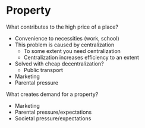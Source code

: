 # Property

What contributes to the high price of a place?

* Convenience to necessities \(work, school\)
* This problem is caused by centralization
  * To some extent you need centralization
  * Centralization increases efficiency to an extent
* Solved with cheap decentralization?
  * Public transport
* Marketing
* Parental pressure

What creates demand for a property?

* Marketing
* Parental pressure/expectations
* Societal pressure/expectations

